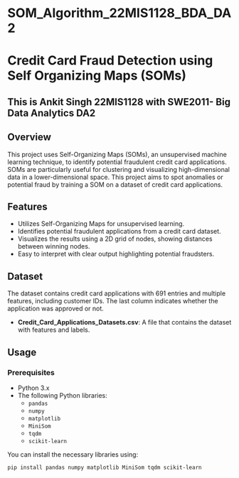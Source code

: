 # SOM_Algorithm_22MIS1128_BDA_DA2
# Credit Card Fraud Detection using Self Organizing Maps (SOMs)

## This is Ankit Singh 22MIS1128 with SWE2011- Big Data Analytics DA2

## Overview

This project uses Self-Organizing Maps (SOMs), an unsupervised machine learning technique, to identify potential fraudulent credit card applications. SOMs are particularly useful for clustering and visualizing high-dimensional data in a lower-dimensional space. This project aims to spot anomalies or potential fraud by training a SOM on a dataset of credit card applications.

## Features

- Utilizes Self-Organizing Maps for unsupervised learning.
- Identifies potential fraudulent applications from a credit card dataset.
- Visualizes the results using a 2D grid of nodes, showing distances between winning nodes.
- Easy to interpret with clear output highlighting potential fraudsters.
  
## Dataset

The dataset contains credit card applications with 691 entries and multiple features, including customer IDs. The last column indicates whether the application was approved or not.

- **Credit_Card_Applications_Datasets.csv**: A file that contains the dataset with features and labels.

## Usage

### Prerequisites

- Python 3.x
- The following Python libraries:
  - `pandas`
  - `numpy`
  - `matplotlib`
  - `MiniSom`
  - `tqdm`
  - `scikit-learn`

You can install the necessary libraries using:

```bash
pip install pandas numpy matplotlib MiniSom tqdm scikit-learn
